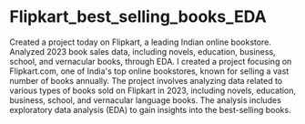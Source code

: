 # Flipkart_best_selling_books_EDA
Created a project today on Flipkart, a leading Indian online bookstore. Analyzed 2023 book sales data, including novels, education, business, school, and vernacular books, through EDA.
I created a project focusing on Flipkart.com, one of India's top online bookstores, known for selling a vast number of books annually. The project involves analyzing data related to various types of books sold on Flipkart in 2023, including novels, education, business, school, and vernacular language books. The analysis includes exploratory data analysis (EDA) to gain insights into the best-selling books.
